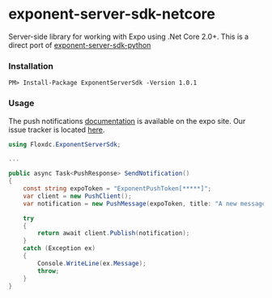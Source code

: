 # exponent-server-sdk-netcore #

Server-side library for working with Expo using .Net Core 2.0+.
This is a direct port of [exponent-server-sdk-python](https://github.com/expo/exponent-server-sdk-python)


### Installation ###

```
PM> Install-Package ExponentServerSdk -Version 1.0.1
```


### Usage ###

The push notifications [documentation](https://docs.expo.io/versions/latest/guides/push-notifications.html) is available on the expo site.
Our issue tracker is located [here](https://bitbucket.org/kirillta/exponent-server-sdk-netcore/issues).


```cs
using Floxdc.ExponentServerSdk;

...

public async Task<PushResponse> SendNotification()
{
    const string expoToken = "ExponentPushToken[*****]";
    var client = new PushClient();
    var notification = new PushMessage(expoToken, title: "A new message from your friend");

    try
    {
        return await client.Publish(notification);
    }
    catch (Exception ex)
    {
        Console.WriteLine(ex.Message);
        throw;
    }
}
```


